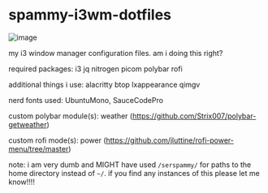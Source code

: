 # spammy-i3wm-dotfiles
![image](https://github.com/user-attachments/assets/930919a0-a5b2-437c-bd5d-0185c3e40a9b)


my i3 window manager configuration files. am i doing this right?

required packages: i3 jq nitrogen picom polybar rofi

additional things i use: alacritty btop lxappearance qimgv

nerd fonts used: UbuntuMono, SauceCodePro

custom polybar module(s): weather (https://github.com/Strix007/polybar-getweather)

custom rofi mode(s): power (https://github.com/jluttine/rofi-power-menu/tree/master)


note: i am very dumb and MIGHT have used `/serspammy/` for paths to the home directory instead of `~/`. if you find any instances of this please let me know!!!!
